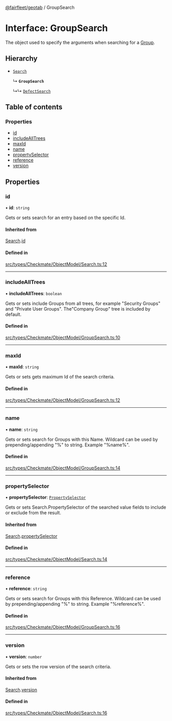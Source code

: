 [@fairfleet/geotab](../README.md) / GroupSearch

# Interface: GroupSearch

The object used to specify the arguments when searching for a [Group](Group.md).

## Hierarchy

- [`Search`](Search.md)

  ↳ **`GroupSearch`**

  ↳↳ [`DefectSearch`](DefectSearch.md)

## Table of contents

### Properties

- [id](GroupSearch.md#id)
- [includeAllTrees](GroupSearch.md#includealltrees)
- [maxId](GroupSearch.md#maxid)
- [name](GroupSearch.md#name)
- [propertySelector](GroupSearch.md#propertyselector)
- [reference](GroupSearch.md#reference)
- [version](GroupSearch.md#version)

## Properties

### id

• **id**: `string`

Gets or sets search for an entry based on the specific Id.

#### Inherited from

[Search](Search.md).[id](Search.md#id)

#### Defined in

[src/types/Checkmate/ObjectModel/Search.ts:12](https://github.com/fairfleet/geotab/blob/b682f10/src/types/Checkmate/ObjectModel/Search.ts#L12)

___

### includeAllTrees

• **includeAllTrees**: `boolean`

Gets or sets include Groups from all trees, for example "Security Groups" and "Private User Groups". The"Company Group" tree is included by default.

#### Defined in

[src/types/Checkmate/ObjectModel/GroupSearch.ts:10](https://github.com/fairfleet/geotab/blob/b682f10/src/types/Checkmate/ObjectModel/GroupSearch.ts#L10)

___

### maxId

• **maxId**: `string`

Gets or sets gets maximum Id of the search criteria.

#### Defined in

[src/types/Checkmate/ObjectModel/GroupSearch.ts:12](https://github.com/fairfleet/geotab/blob/b682f10/src/types/Checkmate/ObjectModel/GroupSearch.ts#L12)

___

### name

• **name**: `string`

Gets or sets search for Groups with this Name. Wildcard can be used by prepending/appending "%" to string. Example "%name%".

#### Defined in

[src/types/Checkmate/ObjectModel/GroupSearch.ts:14](https://github.com/fairfleet/geotab/blob/b682f10/src/types/Checkmate/ObjectModel/GroupSearch.ts#L14)

___

### propertySelector

• **propertySelector**: [`PropertySelector`](PropertySelector.md)

Gets or sets Search.PropertySelector of the searched value fields to include or exclude from the result.

#### Inherited from

[Search](Search.md).[propertySelector](Search.md#propertyselector)

#### Defined in

[src/types/Checkmate/ObjectModel/Search.ts:14](https://github.com/fairfleet/geotab/blob/b682f10/src/types/Checkmate/ObjectModel/Search.ts#L14)

___

### reference

• **reference**: `string`

Gets or sets search for Groups with this Reference. Wildcard can be used by prepending/appending "%" to string. Example "%reference%".

#### Defined in

[src/types/Checkmate/ObjectModel/GroupSearch.ts:16](https://github.com/fairfleet/geotab/blob/b682f10/src/types/Checkmate/ObjectModel/GroupSearch.ts#L16)

___

### version

• **version**: `number`

Gets or sets the row version of the search criteria.

#### Inherited from

[Search](Search.md).[version](Search.md#version)

#### Defined in

[src/types/Checkmate/ObjectModel/Search.ts:16](https://github.com/fairfleet/geotab/blob/b682f10/src/types/Checkmate/ObjectModel/Search.ts#L16)
